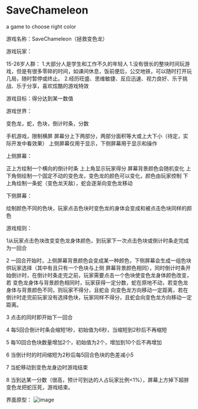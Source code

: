 # SaveChameleon
a game to choose right color

游戏名称：SaveChameleon（拯救变色龙）

游戏玩家：

15-28岁人群：
1.大部分人是学生和工作不久的年轻人
1.没有很长的整块时间玩游戏，但是有很多零碎的时间，如课间休息，饭前便后，公交地铁，可以随时打开玩几局，随时暂停或终止。
2.经历旺盛、思维敏捷、反应迅速、视力良好、乐于挑战、乐于分享，喜欢炫酷的游戏特效

游戏目标：得分达到某一数值

游戏世界：

变色龙，蛇，色块，倒计时条，分数

手机游戏，限制横屏
屏幕分上下两部分，两部分面积等大或上大下小（待定，实际开发中看效果）
上侧屏幕仅用于显示，下侧屏幕用于显示和操作

上侧屏幕：

正上方绘制一个横向的倒计时条
上上角显示玩家得分
屏幕背景颜色会随机变化
上下角侧绘制一个固定不动的变色龙，变色龙的颜色可以变化，颜色由玩家控制
下上角绘制一条蛇（变色龙天敌），蛇会逐渐向变色龙移动

下侧屏幕：

绘制颜色不同的色块，玩家点击色块时变色龙的身体会变成和被点击色块同样的颜色


游戏规则：

1从玩家点击色块改变变色龙身体颜色，到玩家下一次点击色块或倒计时条走完成为一回合

2 一回合开始时，上侧屏幕背景颜色会变成某一种颜色，下侧屏幕会生成一组色块供玩家选择（其中有且只有一个色块与上侧
屏幕背景颜色相同），同时倒计时条开始倒计时，在倒计时条走完之前，玩家需要点击一个色块使变色龙身体颜色改变，若
变色龙身体与背景颜色相同时，玩家获得一定分数，蛇在原地不动，若变色龙身体与背景颜色不同，则玩家不得分，且蛇会
向变色龙方向移动一定距离，若在倒计时走完前玩家没有选择色块，玩家同样不得分，且蛇会向变色龙方向移动一定距离。

3 点击的同时即开始下一回合

4 每5回合倒计时条会缩短1秒，初始值为6秒，当缩短到2秒后不再缩短

5 每10回合色块数量增加2个，初始值为2个，增加到10个后不再增加

6 当倒计时的时间缩短为2秒后每5回合色块的色差减小5

7 当蛇移动到变色龙身边时游戏结束

8 当到达某一分数（很高，预计可到达的人占玩家比例<1%），屏幕上方掉下超胖变色龙把蛇压死，游戏结束。

界面原型：
![image](https://github.com/chendongmidong/SaveChameleon/prototype.png)
